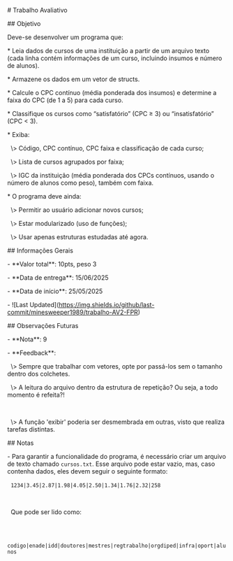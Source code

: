 \# Trabalho Avaliativo

\## Objetivo



Deve-se desenvolver um programa que:



\* Leia dados de cursos de uma instituição a partir de um arquivo texto (cada linha contém informações de um curso, incluindo insumos e número de alunos).



\* Armazene os dados em um vetor de structs.



\* Calcule o CPC contínuo (média ponderada dos insumos) e determine a faixa do CPC (de 1 a 5) para cada curso.



\* Classifique os cursos como “satisfatório” (CPC ≥ 3) ou “insatisfatório” (CPC < 3).



\* Exiba:



&nbsp;    \\> Código, CPC contínuo, CPC faixa e classificação de cada curso;



&nbsp;    \\> Lista de cursos agrupados por faixa;



&nbsp;    \\> IGC da instituição (média ponderada dos CPCs contínuos, usando o número de alunos como peso), também com faixa.



\* O programa deve ainda:



&nbsp;    \\> Permitir ao usuário adicionar novos cursos;



&nbsp;    \\> Estar modularizado (uso de funções);



&nbsp;    \\> Usar apenas estruturas estudadas até agora.





\## Informações Gerais



\- \*\*Valor total\*\*: 10pts, peso 3

\- \*\*Data de entrega\*\*: 15/06/2025

\- \*\*Data de início\*\*: 25/05/2025

\- !\[Last Updated](https://img.shields.io/github/last-commit/minesweeper1989/trabalho-AV2-FPR)



\## Observações Futuras

\- \*\*Nota\*\*: 9

\- \*\*Feedback\*\*: 



&nbsp;    \\> Sempre que trabalhar com vetores, opte por passá-los sem o tamanho dentro dos colchetes.



&nbsp;    \\> A leitura do arquivo dentro da estrutura de repetição? Ou seja, a todo momento é refeita?!

&nbsp;    

&nbsp;    \\> A função 'exibir' poderia ser desmembrada em outras, visto que realiza tarefas distintas.



\## Notas

\- Para garantir a funcionalidade do programa, é necessário criar um arquivo de texto chamado ```cursos.txt```. Esse arquivo pode estar vazio, mas, caso contenha dados, eles devem seguir o seguinte formato: 



&nbsp; ```1234|3.45|2.87|1.98|4.05|2.50|1.34|1.76|2.32|258```

&nbsp; 

&nbsp; Que pode ser lido como: 

&nbsp; 

&nbsp; ```codigo|enade|idd|doutores|mestres|regtrabalho|orgdiped|infra|oport|alunos```



